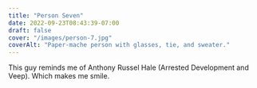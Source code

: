 ```yaml
---
title: "Person Seven"
date: 2022-09-23T08:43:39-07:00
draft: false
cover: "/images/person-7.jpg"
coverAlt: "Paper-mache person with glasses, tie, and sweater."
---
```


This guy reminds me of Anthony Russel Hale (Arrested Development and Veep). Which makes me smile.